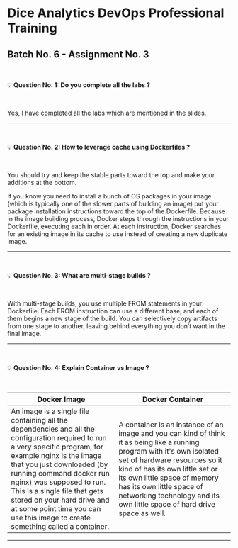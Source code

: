 # Dice Analytics DevOps Professional Training
## Batch No. 6 - Assignment No. 3

<br />

:bulb: **Question No. 1: Do you complete all the labs ?**

<br />

Yes, I have completed all the labs which are mentioned in the slides.

---

<br />

:bulb: **Question No. 2: How to leverage cache using Dockerfiles ?**

<br />

You should try and keep the stable parts toward the top and make your additions at the bottom.

If you know you need to install a bunch of OS packages in your image (which is typically one of the slower parts of building an image) put your package installation instructions toward the top of the Dockerfile. Because in the image building process, Docker steps through the instructions in your Dockerfile, executing each in order. At each instruction, Docker searches for an existing image in its cache to use instead of creating a new duplicate image.

---

<br />


:bulb: **Question No. 3: What are multi-stage builds ?**

<br />

With multi-stage builds, you use multiple FROM statements in your Dockerfile. Each FROM instruction can use a different base, and each of them begins a new stage of the build. You can selectively copy artifacts from one stage to another, leaving behind everything you don’t want in the final image.

---

<br />

:bulb: **Question No. 4: Explain Container vs Image ?**

<br />

| Docker Image | Docker Container |
| --- | --- |
| An image is a single file containing all the dependencies and all the configuration required to run a very specific program, for example nginx is the image that you just downloaded (by running command docker run nginx) was supposed to run.<br />This is a single file that gets stored on your hard drive and at some point time you can use this image to create something called a container. | A container is an instance of an image and you can kind of think it as being like a running program with it's own isolated set of hardware resources so it kind of has its own little set or its own little space of memory has its own little space of networking technology and its own little space of hard drive space as well. |

---